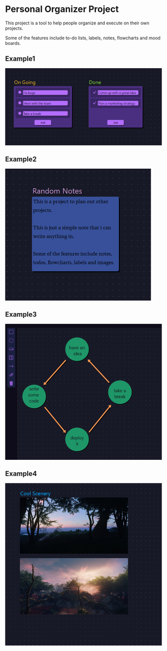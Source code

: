 # Personal Organizer Project

This project is a tool to help people organize and execute on their own projects.

Some of the features include to-do lists, labels, notes, flowcharts and mood boards.

## Example1

![example-layout1](./Images/Organizer1.png)

## Example2

![example-layout2](./Images/Organizer2.png)

## Example3

![example-layout2](./Images/Organize3.png)

## Example4

![example-layout2](./Images/Organizer4.png)

